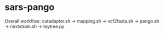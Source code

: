 # sars-pango

Overall workflow: cutadapter.sh -> mapping.sh -> vcf2fasta.sh -> pango.sh -> nextstrain.sh -> toytree.py
